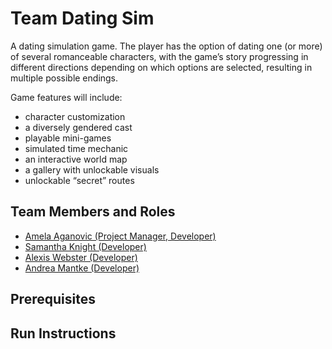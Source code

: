 # Team Dating Sim

A dating simulation game. The player has the option of dating one (or more) of several romanceable characters, with the game’s story progressing in different directions depending on which options are selected, resulting in multiple possible endings.

Game features will include:
* character customization
* a diversely gendered cast
* playable mini-games
* simulated time mechanic
* an interactive world map
* a gallery with unlockable visuals
* unlockable “secret” routes

## Team Members and Roles

* [Amela Aganovic (Project Manager, Developer)](https://github.com/aganovia/CIS350-HW2-Aganovic)
* [Samantha Knight (Developer)](https://github.com/knigsam/CIS350-HW2-Knight) 
* [Alexis Webster (Developer)](https://github.com/lexiwexie01/CIS350-HW2-Webster)
* [Andrea Mantke (Developer)](https://github.com/neptunehues/CIS350-HW2-Mantke)

## Prerequisites

## Run Instructions
